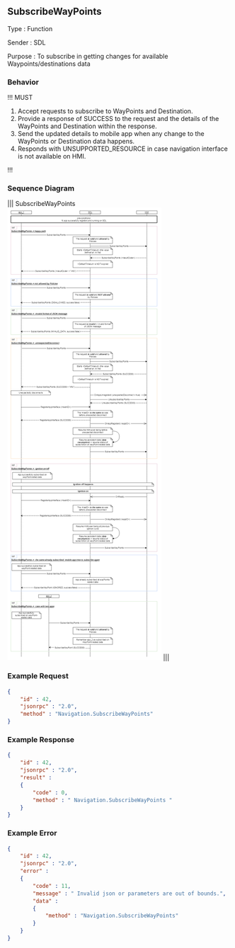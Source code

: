 ## SubscribeWayPoints

Type
: Function

Sender
: SDL

Purpose
: To subscribe in getting changes for available Waypoints/destinations data

### Behavior

!!! MUST

1. Accept requests to subscribe to WayPoints and Destination.
2. Provide a response of SUCCESS to the request and the details of the WayPoints and Destination within the response.
3. Send the updated details to mobile app when any change to the WayPoints or Destination data happens.  
4. Responds with UNSUPPORTED_RESOURCE in case navigation interface is not available on HMI.

!!!


### Sequence Diagram
|||
SubscribeWayPoints
![SubscribeWayPoints](./assets/SubscribeWayPoints.png)
|||
### Example Request
```json
{
	"id" : 42,
	"jsonrpc" : "2.0",
	"method" : "Navigation.SubscribeWayPoints"
}
```
### Example Response
```json
{
	"id" : 42,
	"jsonrpc" : "2.0",
	"result" : 
	{
		"code" : 0,
		"method" : " Navigation.SubscribeWayPoints "
	}
}
```

### Example Error

```json
{
	"id" : 42,
	"jsonrpc" : "2.0",
	"error" : 
	{
		"code" : 11,
		"message" : " Invalid json or parameters are out of bounds.",
		"data" : 
		{
			"method" : "Navigation.SubscribeWayPoints"
		}
	}
}

```

